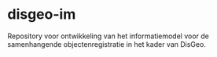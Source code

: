 # disgeo-im
Repository voor ontwikkeling van het informatiemodel voor de samenhangende objectenregistratie in het kader van DisGeo.
